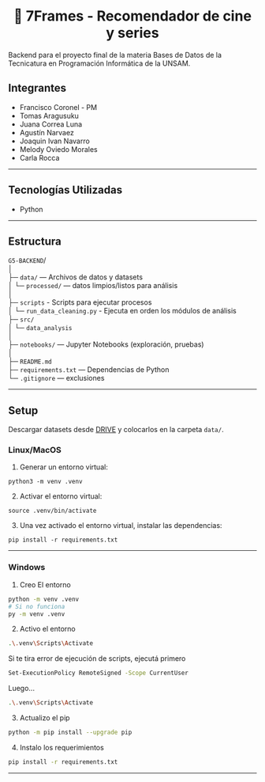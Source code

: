 # <center>🎥 7Frames  - Recomendador de cine y series

Backend para el proyecto final de la materia Bases de Datos de la Tecnicatura en Programación Informática de la UNSAM.

## Integrantes
* Francisco Coronel - PM
* Tomas Aragusuku
* Juana Correa Luna
* Agustín Narvaez
* Joaquin Ivan Navarro
* Melody Oviedo Morales
* Carla Rocca

---
## Tecnologías Utilizadas
* Python

---
## Estructura  
`G5-BACKEND`/  
│  
├─ `data/`                         — Archivos de datos y datasets  
│     └─ `processed/`                — datos limpios/listos para análisis  
│  
├─ `scripts`                        - Scripts para ejecutar procesos  
│     └─ `run_data_cleaning.py`     - Ejecuta en orden los módulos de análisis  
├─ `src/`  
│   └─ `data_analysis`  
│  
├─ `notebooks/`                    — Jupyter Notebooks (exploración, pruebas)  
│  
├─ `README.md`  
├─ `requirements.txt`              — Dependencias de Python  
└─ `.gitignore`                    — exclusiones  

---
## Setup

Descargar datasets desde [DRIVE](https://drive.google.com/drive/u/1/folders/1WTljBvyIROGeLNetssgX6SuUPafAIAsl) y colocarlos en la carpeta `data/`.

### Linux/MacOS
1. Generar un entorno virtual:
```
python3 -m venv .venv
```
2. Activar el entorno virtual:
```
source .venv/bin/activate
```
3. Una vez activado el entorno virtual, instalar las dependencias:
```
pip install -r requirements.txt
```
---
### Windows
1. Creo El entorno
```bash
python -m venv .venv
# Si no funciona
py -m venv .venv
```

2. Activo el entorno
```bash
.\.venv\Scripts\Activate
```  
Si te tira error de ejecución de scripts, ejecutá primero  
```bash
Set-ExecutionPolicy RemoteSigned -Scope CurrentUser
```  
Luego...
```bash
.\.venv\Scripts\Activate
```

3. Actualizo el pip
```bash
python -m pip install --upgrade pip
```  

4. Instalo los requerimientos
```bash
pip install -r requirements.txt
```

---


<!--
## Uso
 1. Activar el entorno virtual:
   - Linux/MacOS:
   ```bash
   source .venv/bin/activate
   ```
   - Windows:
   ```bash
   .\.venv\Scripts\Activate
   ```
2. Si no están creados los datasets procesados, correr el script de procesamiento:
   ```bash
   python src/data_analysis/data_processing.py
   ``` -->